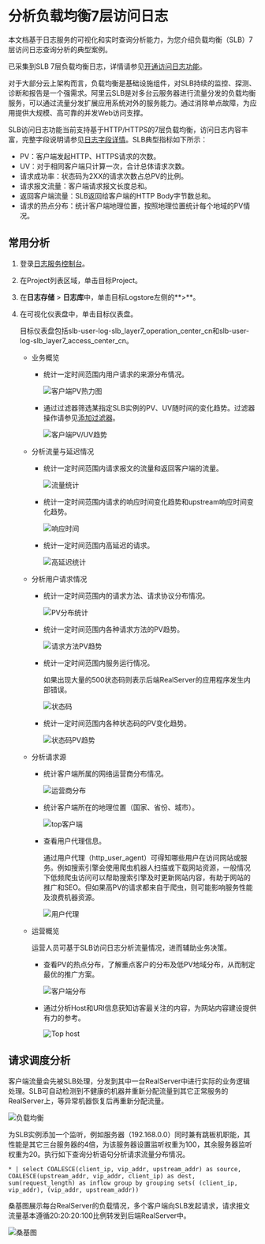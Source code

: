 # 分析负载均衡7层访问日志

本文档基于日志服务的可视化和实时查询分析能力，为您介绍负载均衡（SLB）7层访问日志查询分析的典型案例。

已采集到SLB 7层负载均衡日志，详情请参见[开通访问日志功能](/cn.zh-CN/数据采集/云产品日志采集/负载均衡7层访问日志/开通访问日志功能.md)。

对于大部分云上架构而言，负载均衡是基础设施组件，对SLB持续的监控、探测、诊断和报告是一个强需求。阿里云SLB是对多台云服务器进行流量分发的负载均衡服务，可以通过流量分发扩展应用系统对外的服务能力。通过消除单点故障，为应用提供大规模、高可靠的并发Web访问支撑。

SLB访问日志功能当前支持基于HTTP/HTTPS的7层负载均衡，访问日志内容丰富，完整字段说明请参见[日志字段详情](/cn.zh-CN/数据采集/云产品日志采集/负载均衡7层访问日志/日志字段详情.md)。SLB典型指标如下所示：

-   PV：客户端发起HTTP、HTTPS请求的次数。
-   UV：对于相同客户端只计算一次，合计总体请求次数。
-   请求成功率：状态码为2XX的请求次数占总PV的比例。
-   请求报文流量：客户端请求报文长度总和。
-   返回客户端流量：SLB返回给客户端的HTTP Body字节数总和。
-   请求的热点分布：统计客户端地理位置，按照地理位置统计每个地域的PV情况。

## 常用分析

1.  登录[日志服务控制台](https://sls.console.aliyun.com)。

2.  在Project列表区域，单击目标Project。

3.  在**日志存储** \> **日志库**中，单击目标Logstore左侧的**\>**。

4.  在可视化仪表盘中，单击目标仪表盘。

    目标仪表盘包括slb-user-log-slb\_layer7\_operation\_center\_cn和slb-user-log-slb\_layer7\_access\_center\_cn。

    -   业务概览
        -   统计一定时间范围内用户请求的来源分布情况。

            ![客户端PV热力图](https://static-aliyun-doc.oss-cn-hangzhou.aliyuncs.com/assets/img/zh-CN/7369660061/p45387.png)

        -   通过过滤器筛选某指定SLB实例的PV、UV随时间的变化趋势。过滤器操作请参见[添加过滤器](/cn.zh-CN/可视化与告警/仪表盘/添加过滤器.md)。

            ![客户端PV/UV趋势](https://static-aliyun-doc.oss-cn-hangzhou.aliyuncs.com/assets/img/zh-CN/7369660061/p45389.png)

    -   分析流量与延迟情况
        -   统计一定时间范围内请求报文的流量和返回客户端的流量。

            ![流量统计](https://static-aliyun-doc.oss-cn-hangzhou.aliyuncs.com/assets/img/zh-CN/7369660061/p45404.png)

        -   统计一定时间范围内请求的响应时间变化趋势和upstream响应时间变化趋势。

            ![响应时间](https://static-aliyun-doc.oss-cn-hangzhou.aliyuncs.com/assets/img/zh-CN/7369660061/p45405.png)

        -   统计一定时间范围内高延迟的请求。

            ![高延迟统计](https://static-aliyun-doc.oss-cn-hangzhou.aliyuncs.com/assets/img/zh-CN/0470470061/p45406.png)

    -   分析用户请求情况
        -   统计一定时间范围内的请求方法、请求协议分布情况。

            ![PV分布统计](https://static-aliyun-doc.oss-cn-hangzhou.aliyuncs.com/assets/img/zh-CN/8369660061/p45409.png)

        -   统计一定时间范围内各种请求方法的PV趋势。

            ![请求方法PV趋势](https://static-aliyun-doc.oss-cn-hangzhou.aliyuncs.com/assets/img/zh-CN/8369660061/p45410.png)

        -   统计一定时间范围内服务运行情况。

            如果出现大量的500状态码则表示后端RealServer的应用程序发生内部错误。

            ![状态码](https://static-aliyun-doc.oss-cn-hangzhou.aliyuncs.com/assets/img/zh-CN/1911731061/p45411.png)

        -   统计一定时间范围内各种状态码的PV变化趋势。

            ![状态码PV趋势](https://static-aliyun-doc.oss-cn-hangzhou.aliyuncs.com/assets/img/zh-CN/8369660061/p45412.png)

    -   分析请求源
        -   统计客户端所属的网络运营商分布情况。

            ![运营商分布](https://static-aliyun-doc.oss-cn-hangzhou.aliyuncs.com/assets/img/zh-CN/8369660061/p45413.png)

        -   统计客户端所在的地理位置（国家、省份、城市）。

            ![top客户端](https://static-aliyun-doc.oss-cn-hangzhou.aliyuncs.com/assets/img/zh-CN/2911731061/p45414.png)

        -   查看用户代理信息。

            通过用户代理（http\_user\_agent）可得知哪些用户在访问网站或服务。例如搜索引擎会使用爬虫机器人扫描或下载网站资源，一般情况下低频爬虫访问可以帮助搜索引擎及时更新网站内容，有助于网站的推广和SEO。但如果高PV的请求都来自于爬虫，则可能影响服务性能及浪费机器资源。

            ![用户代理](https://static-aliyun-doc.oss-cn-hangzhou.aliyuncs.com/assets/img/zh-CN/2911731061/p45419.png)

    -   运营概览

        运营人员可基于SLB访问日志分析流量情况，进而辅助业务决策。

        -   查看PV的热点分布，了解重点客户的分布及低PV地域分布，从而制定最优的推广方案。

            ![客户端分布](https://static-aliyun-doc.oss-cn-hangzhou.aliyuncs.com/assets/img/zh-CN/2911731061/p45420.png)

        -   通过分析Host和URI信息获知访客最关注的内容，为网站内容建设提供有力的参考。

            ![Top host](https://static-aliyun-doc.oss-cn-hangzhou.aliyuncs.com/assets/img/zh-CN/2911731061/p45421.png)


## 请求调度分析

客户端流量会先被SLB处理，分发到其中一台RealServer中进行实际的业务逻辑处理。SLB可自动检测到不健康的机器并重新分配流量到其它正常服务的RealServer上，等异常机器恢复后再重新分配流量。

![负载均衡](https://static-aliyun-doc.oss-cn-hangzhou.aliyuncs.com/assets/img/zh-CN/4640559951/p45392.png)

为SLB实例添加一个监听，例如服务器（192.168.0.0）同时兼有跳板机职能，其性能是其它三台服务器的4倍，为该服务器设置监听权重为100，其余服务器监听权重为20。执行如下查询分析语句分析请求流量分布情况。

```
* | select COALESCE(client_ip, vip_addr, upstream_addr) as source, COALESCE(upstream_addr, vip_addr, client_ip) as dest, sum(request_length) as inflow group by grouping sets( (client_ip, vip_addr), (vip_addr, upstream_addr))
```

桑基图展示每台RealServer的负载情况，多个客户端向SLB发起请求，请求报文流量基本遵循20:20:20:100比例转发到后端RealServer中。

![桑基图](https://static-aliyun-doc.oss-cn-hangzhou.aliyuncs.com/assets/img/zh-CN/2911731061/p45395.png)

